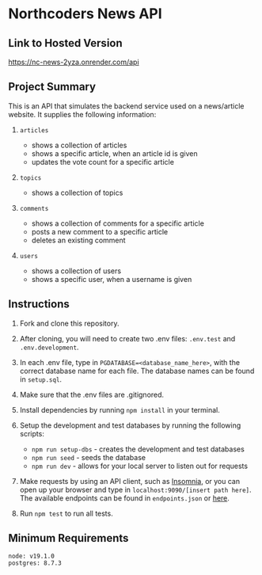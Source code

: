 # Northcoders News API

## Link to Hosted Version

https://nc-news-2yza.onrender.com/api

## Project Summary

This is an API that simulates the backend service used on a news/article website. It supplies the following information:

1. `articles`

   - shows a collection of articles
   - shows a specific article, when an article id is given
   - updates the vote count for a specific article

2. `topics`

   - shows a collection of topics

3. `comments`

   - shows a collection of comments for a specific article
   - posts a new comment to a specific article
   - deletes an existing comment

4. `users`
   - shows a collection of users
   - shows a specific user, when a username is given

## Instructions

1. Fork and clone this repository.

2. After cloning, you will need to create two .env files: `.env.test` and `.env.development`.

3. In each .env file, type in `PGDATABASE=<database_name_here>`, with the correct database name for each file. The database names can be found in `setup.sql`.

4. Make sure that the .env files are .gitignored.

5. Install dependencies by running `npm install` in your terminal.

6. Setup the development and test databases by running the following scripts:

   - `npm run setup-dbs` - creates the development and test databases
   - `npm run seed` - seeds the database
   - `npm run dev` - allows for your local server to listen out for requests

7. Make requests by using an API client, such as [Insomnia](https://insomnia.rest/download), or you can open up your browser and type in `localhost:9090/[insert path here]`. The available endpoints can be found in `endpoints.json` or [here](https://nc-news-2yza.onrender.com/api).

8. Run `npm test` to run all tests.

## Minimum Requirements

```
node: v19.1.0
postgres: 8.7.3
```
